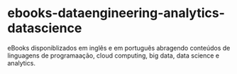 # ebooks-dataengineering-analytics-datascience

eBooks disponiblizados em inglês e em português abragendo conteúdos de linguagens de programaação, cloud computing, big data, data science e analytics.

